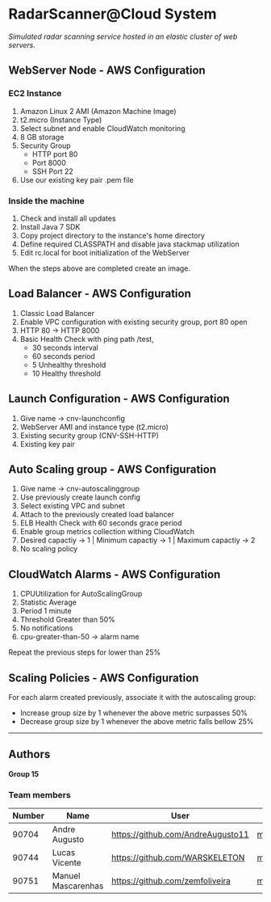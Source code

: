 # RadarScanner@Cloud System
_Simulated radar scanning service hosted in an elastic cluster of web servers._

## WebServer Node - AWS Configuration

### EC2 Instance

1. Amazon Linux 2 AMI (Amazon Machine Image)
2. t2.micro (Instance Type)
3. Select subnet and enable CloudWatch monitoring
4. 8 GB storage
5. Security Group
    * HTTP port 80
    * Port 8000
    * SSH Port 22
6. Use our existing key pair .pem file

### Inside the machine

1. Check and install all updates
2. Install Java 7 SDK
3. Copy project directory to the instance's home directory
4. Define required CLASSPATH and disable java stackmap utilization
5. Edit rc.local for boot initialization of the WebServer

When the steps above are completed create an image.

## Load Balancer - AWS Configuration

1. Classic Load Balancer
2. Enable VPC configuration with existing security group, port 80 open
3. HTTP 80 -> HTTP 8000
4. Basic Health Check with ping path /test,
    * 30 seconds interval
    * 60 seconds period
    * 5 Unhealthy threshold
    * 10 Healthy threshold

## Launch Configuration - AWS Configuration

1. Give name -> cnv-launchconfig
2. WebServer AMI and instance type (t2.micro)
3. Existing security group (CNV-SSH-HTTP)
4. Existing key pair

## Auto Scaling group - AWS Configuration

1. Give name -> cnv-autoscalinggroup
2. Use previously create launch config
3. Select existing VPC and subnet
4. Attach to the previously created load balancer
5. ELB Health Check with 60 seconds grace period
6. Enable group metrics collection withing CloudWatch
7. Desired capactiy -> 1 | Minimum capactiy -> 1 | Maximum capactiy -> 2
8. No scaling policy

## CloudWatch Alarms - AWS Configuration

1. CPUUtilization for AutoScalingGroup
2. Statistic Average
3. Period 1 minute
4. Threshold Greater than 50%
5. No notifications
6. cpu-greater-than-50 -> alarm name

Repeat the previous steps for lower than 25%

## Scaling Policies - AWS Configuration

For each alarm created previously, associate it with the autoscaling group:

* Increase group size by 1 whenever the above metric surpasses 50%
* Decrease group size by 1 whenever the above metric falls bellow 25%

----
## Authors

**Group 15**

### Team members

| Number | Name              | User                                 | Email                                       |
| -------|-------------------|--------------------------------------|---------------------------------------------|
| 90704  | Andre Augusto     | <https://github.com/AndreAugusto11>  | <mailto:andre.augusto@tecnico.ulisboa.pt>   |
| 90744  | Lucas Vicente     | <https://github.com/WARSKELETON>     | <mailto:lucasvicente@tecnico.ulisboa.pt>    |
| 90751  | Manuel Mascarenhas     | <https://github.com/zemfoliveira>    | <mailto:jose.f.oliveira@tecnico.ulisboa.pt> |